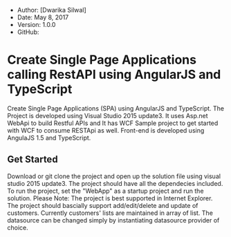 * Author: [Dwarika Silwal]
* Date: May 8, 2017
* Version: 1.0.0
* GitHub: 
# Create Single Page Applications calling RestAPI using AngularJS and TypeScript
Create Single Page Applications (SPA) using AngularJS and TypeScript. 
The Project is developed using Visual Studio 2015 update3. It uses Asp.net WebApi to build Restful APIs and It has WCF Sample project to get started with WCF to consume RESTApi as well. Front-end is developed using AngulaJS 1.5 and TypeScript.
## Get Started
Download or git clone the project and open up the solution file using visual studio 2015 update3. The project should have all the dependecies included. To run the project, set the "WebApp" as a startup project and run the solution. Please Note: The project is best supported in Internet Explorer. The project should bascially support add/edit/delete and update of customers. Currently customers' lists are maintained in array of list. The datasource can be changed simply by instantiating datasource provider of choice.
